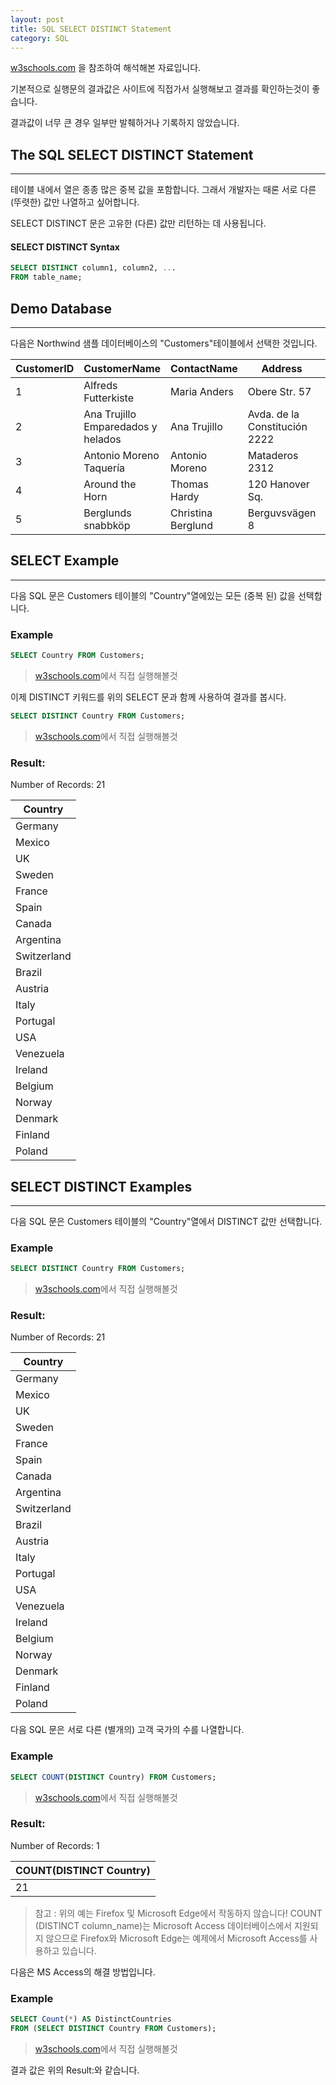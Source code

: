 ```yaml
---
layout: post
title: SQL SELECT DISTINCT Statement
category: SQL
---
```




[w3schools.com](www.w3schools.com/sql) 을 참조하여 해석해본 자료입니다.

기본적으로 실행문의 결과값은 사이트에 직접가서 실행해보고 결과를 확인하는것이 좋습니다.

결과값이 너무 큰 경우 일부만 발췌하거나 기록하지 않았습니다.







## The SQL SELECT DISTINCT Statement

---



테이블 내에서 열은 종종 많은 중복 값을 포함합니다. 그래서 개발자는 때론 서로 다른 (뚜렷한) 값만 나열하고 싶어합니다.

SELECT DISTINCT 문은 고유한 (다른) 값만 리턴하는 데 사용됩니다.



#### SELECT DISTINCT Syntax

```sql
SELECT DISTINCT column1, column2, ...
FROM table_name;
```







## Demo Database

---



다음은 Northwind 샘플 데이터베이스의 "Customers"테이블에서 선택한 것입니다.



| CustomerID | CustomerName                       | ContactName        | Address                       | City        | PostalCode | Country |
| ---------- | ---------------------------------- | ------------------ | ----------------------------- | ----------- | ---------- | ------- |
| 1          | Alfreds Futterkiste                | Maria Anders       | Obere Str. 57                 | Berlin      | 12209      | Germany |
| 2          | Ana Trujillo Emparedados y helados | Ana Trujillo       | Avda. de la Constitución 2222 | México D.F. | 05021      | Mexico  |
| 3          | Antonio Moreno Taquería            | Antonio Moreno     | Mataderos 2312                | México D.F. | 05023      | Mexico  |
| 4          | Around the Horn                    | Thomas Hardy       | 120 Hanover Sq.               | London      | WA1 1DP    | UK      |
| 5          | Berglunds snabbköp                 | Christina Berglund | Berguvsvägen 8                | Luleå       | S-958 22   | Sweden  |







## SELECT Example

---



다음 SQL 문은 Customers 테이블의 "Country"열에있는 모든 (중복 된) 값을 선택합니다.



### Example

```sql
SELECT Country FROM Customers;
```

> [w3schools.com](www.w3schools.com/sql)에서 직접 실행해볼것



이제 DISTINCT 키워드를 위의 SELECT 문과 함께 사용하여 결과를 봅시다.



```sql
SELECT DISTINCT Country FROM Customers;
```

> [w3schools.com](www.w3schools.com/sql)에서 직접 실행해볼것





### Result:

Number of Records: 21

| Country     |
| ----------- |
| Germany     |
| Mexico      |
| UK          |
| Sweden      |
| France      |
| Spain       |
| Canada      |
| Argentina   |
| Switzerland |
| Brazil      |
| Austria     |
| Italy       |
| Portugal    |
| USA         |
| Venezuela   |
| Ireland     |
| Belgium     |
| Norway      |
| Denmark     |
| Finland     |
| Poland      |







## SELECT DISTINCT Examples

---



다음 SQL 문은 Customers 테이블의 "Country"열에서 DISTINCT 값만 선택합니다.



### Example

```sql
SELECT DISTINCT Country FROM Customers;
```

> [w3schools.com](www.w3schools.com/sql)에서 직접 실행해볼것



### Result:

Number of Records: 21

| Country     |
| ----------- |
| Germany     |
| Mexico      |
| UK          |
| Sweden      |
| France      |
| Spain       |
| Canada      |
| Argentina   |
| Switzerland |
| Brazil      |
| Austria     |
| Italy       |
| Portugal    |
| USA         |
| Venezuela   |
| Ireland     |
| Belgium     |
| Norway      |
| Denmark     |
| Finland     |
| Poland      |





다음 SQL 문은 서로 다른 (별개의) 고객 국가의 수를 나열합니다.



### Example

```sql
SELECT COUNT(DISTINCT Country) FROM Customers;
```

> [w3schools.com](www.w3schools.com/sql)에서 직접 실행해볼것



### Result:

Number of Records: 1

| COUNT(DISTINCT Country) |
| ----------------------- |
| 21                      |



> 참고 : 위의 예는 Firefox 및 Microsoft Edge에서 작동하지 않습니다! COUNT (DISTINCT column_name)는 Microsoft Access 데이터베이스에서 지원되지 않으므로 Firefox와 Microsoft Edge는 예제에서 Microsoft Access를 사용하고 있습니다.



다음은 MS Access의 해결 방법입니다.

### Example

```sql
SELECT Count(*) AS DistinctCountries
FROM (SELECT DISTINCT Country FROM Customers);
```

> [w3schools.com](www.w3schools.com/sql)에서 직접 실행해볼것



결과 값은 위의  Result:와 같습니다.
